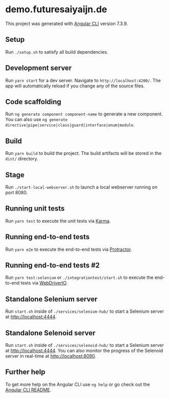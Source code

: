 # demo.futuresaiyaijn.de

This project was generated with [Angular CLI](https://github.com/angular/angular-cli) version 7.3.9.

## Setup

Run `./setup.sh` to satisfy all build dependencies.

## Development server

Run `yarn start` for a dev server. Navigate to `http://localhost:4200/`. The app will automatically reload if you change any of the source files.

## Code scaffolding

Run `ng generate component component-name` to generate a new component. You can also use `ng generate directive|pipe|service|class|guard|interface|enum|module`.

## Build

Run `yarn build` to build the project. The build artifacts will be stored in the `dist/` directory.

## Stage

Run `./start-local-webserver.sh` to launch a local webserver running on port 8080.

## Running unit tests

Run `yarn test` to execute the unit tests via [Karma](https://karma-runner.github.io).

## Running end-to-end tests

Run `yarn e2e` to execute the end-to-end tests via [Protractor](http://www.protractortest.org/).

## Running end-to-end tests #2

Run `yarn test:selenium` or `./integrationtest/start.sh` to execute the end-to-end tests via [WebDriverIO](https://webdriver.io/).

## Standalone Selenium server

Run `start.sh` inside of `./services/selenium-hub/` to start a Selenium server at [http://localhost:4444](http://localhost:4444/).

## Standalone Selenoid server

Run `start.sh` inside of `./services/selenoid-hub/` to start a Selenium server at [http://localhost:4444](http://localhost:4444/).
You can also monitor the progress of the Selenoid server in real-time at [http://localhost:8090](http://localhost:8090/).

## Further help

To get more help on the Angular CLI use `ng help` or go check out the [Angular CLI README](https://github.com/angular/angular-cli/blob/master/README.md).
